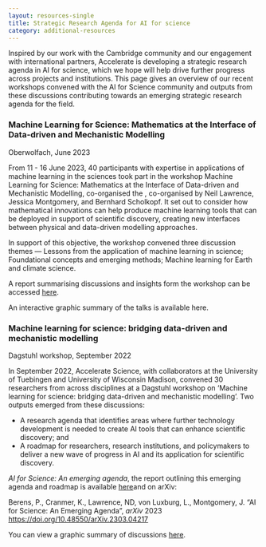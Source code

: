 ```yaml
---
layout: resources-single
title: Strategic Research Agenda for AI for science
category: additional-resources
---
```

Inspired by our work with the Cambridge community and our engagement with international partners, Accelerate is developing a strategic research agenda in AI for science, which we hope will help drive further progress across
projects and institutions. This page gives an overview of our recent workshops convened with the AI for Science community and outputs from these discussions contributing towards an emerging strategic research agenda for the field. 

### Machine Learning for Science: Mathematics at the Interface of Data-driven and Mechanistic Modelling

O﻿berwolfach, June 2023

From 11 - 16 June 2023, 40 participants with expertise in applications of machine learning in the sciences took part in the workshop Machine Learning for Science: Mathematics at the Interface of Data-driven and Mechanistic Modelling, co-organised the , co-organised by Neil Lawrence, Jessica Montgomery, and Bernhard Scholkopf. It set out to consider how mathematical innovations can help produce machine learning tools that can be deployed in support of scientific discovery, creating new interfaces between physical and data-driven modelling approaches.

In support of this objective, the workshop convened three discussion themes — Lessons from the application of machine learning in science; Foundational concepts and emerging methods; Machine learning for Earth and climate science.

A﻿ report summarising discussions and insights form the workshop can be accessed [here](https://publications.mfo.de/bitstream/handle/mfo/4057/OWR_2023_26.pdf?sequence=1&isAllowed=y).

An interactive graphic summary of the talks is available here. 

### Machine learning for science: bridging data-driven and mechanistic modelling

Dagstuhl workshop, September 2022

In September 2022, Accelerate Science, with collaborators at the University of Tuebingen and University of Wisconsin Madison, convened 30 researchers from across disciplines at a Dagstuhl workshop on ‘Machine learning for science: bridging data-driven and mechanistic modelling’. Two outputs emerged from these discussions:

* A research agenda that identifies areas where further technology development is needed to create AI tools that can enhance scientific discovery; and
* A roadmap for researchers, research institutions, and policymakers to deliver a new wave of progress in AI and its application for scientific discovery.

*A﻿I for Science: An emerging agenda*, the report outlining this emerging agenda and roadmap is available [here](https://acceleratescience.github.io/assets/uploads/ai-for-science-an-emerging-agenda.pdf)and on arXiv: 

Berens, P., Cranmer, K., Lawrence, ND, von Luxburg, L., Montgomery, J. “AI for Science: An Emerging Agenda”, *arXiv* 2023 [https://doi.org/10.48550/arXiv.2303.04217 ](https://doi.org/10.48550/arXiv.2303.04217)

You can view a graphic summary of discussions [here](https://acceleratescience.github.io/assets/uploads/2022-12-15-dagstuhl-ml-for-science-final-ipdf.pdf).
